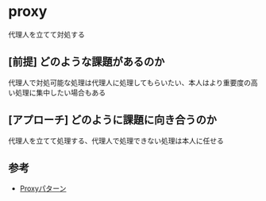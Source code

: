 # proxy

代理人を立てて対処する

## [前提] どのような課題があるのか
代理人で対処可能な処理は代理人に処理してもらいたい、本人はより重要度の高い処理に集中したい場合もある

## [アプローチ] どのように課題に向き合うのか
代理人を立てて処理する、代理人で処理できない処理は本人に任せる

## 参考
- [Proxyパターン](https://www.techscore.com/tech/DesignPattern/Proxy.html/)
